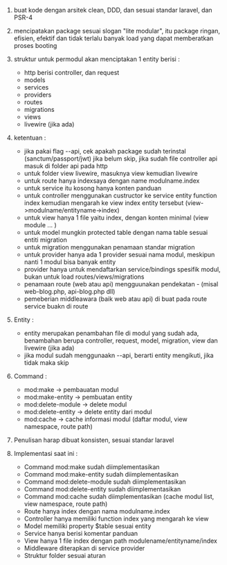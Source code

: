 1. buat kode dengan arsitek clean, DDD, dan sesuai standar laravel, dan PSR-4
2. mencipatakan package sesuai slogan "lite modular", itu package ringan, efisien, efektif dan tidak terlalu banyak load yang dapat memberatkan proses booting

3. struktur untuk permodul akan menciptakan 1 entity berisi :
    - http berisi controller, dan request
    - models
    - services
    - providers
    - routes
    - migrations
    - views
    - livewire (jika ada)
4. ketentuan :

    - jika pakai flag --api, cek apakah package sudah terinstal (sanctum/passport/jwt) jika belum skip, jika sudah file controller api masuk di folder api pada http
    - untuk folder view livewire, masuknya view kemudian livewire
    - untuk route hanya indexsaya dengan name modulname.index
    - untuk service itu kosong hanya konten panduan
    - untuk controller menggunakan custructor ke service entity function index kemudian mengarah ke view index entity tersebut (view->modulname/entityname->index)
    - untuk view hanya 1 file yaitu index, dengan konten minimal (view module ... )
    - untuk model mungkin protected table dengan nama table sesuai entiti migration
    - untuk migration menggunakan penamaan standar migration
    - untuk provider hanya ada 1 provider sesuai nama modul, meskipun nanti 1 modul bisa banyak entity
    - provider hanya untuk mendaftarkan service/bindings spesifik modul, bukan untuk load routes/views/migrations
    - penamaan route (web atau api) mengguunakan pendekatan - (misal web-blog.php, api-blog.php dll)
    - pemeberian middleawara (baik web atau api) di buat pada route service buakn di route

5. Entity :

    - entity merupakan penambahan file di modul yang sudah ada, benambahan berupa controller, request, model, migration, view dan livewire (jika ada)
    - jika modul sudah menggunaakn --api, berarti entity mengikuti, jika tidak maka skip

6. Command :

    - mod:make -> pembauatan modul
    - mod:make-entity -> pembuatan entity
    - mod:delete-module -> delete modul
    - mod:delete-entity -> delete entity dari modul
    - mod:cache -> cache informasi modul (daftar modul, view namespace, route path)

7. Penulisan harap dibuat konsisten, sesuai standar laravel

8. Implementasi saat ini :

    - Command mod:make sudah diimplementasikan
    - Command mod:make-entity sudah diimplementasikan
    - Command mod:delete-module sudah diimplementasikan
    - Command mod:delete-entity sudah diimplementasikan
    - Command mod:cache sudah diimplementasikan (cache modul list, view namespace, route path)
    - Route hanya index dengan nama modulname.index
    - Controller hanya memiliki function index yang mengarah ke view
    - Model memiliki property $table sesuai entity
    - Service hanya berisi komentar panduan
    - View hanya 1 file index dengan path modulename/entityname/index
    - Middleware diterapkan di service provider
    - Struktur folder sesuai aturan
